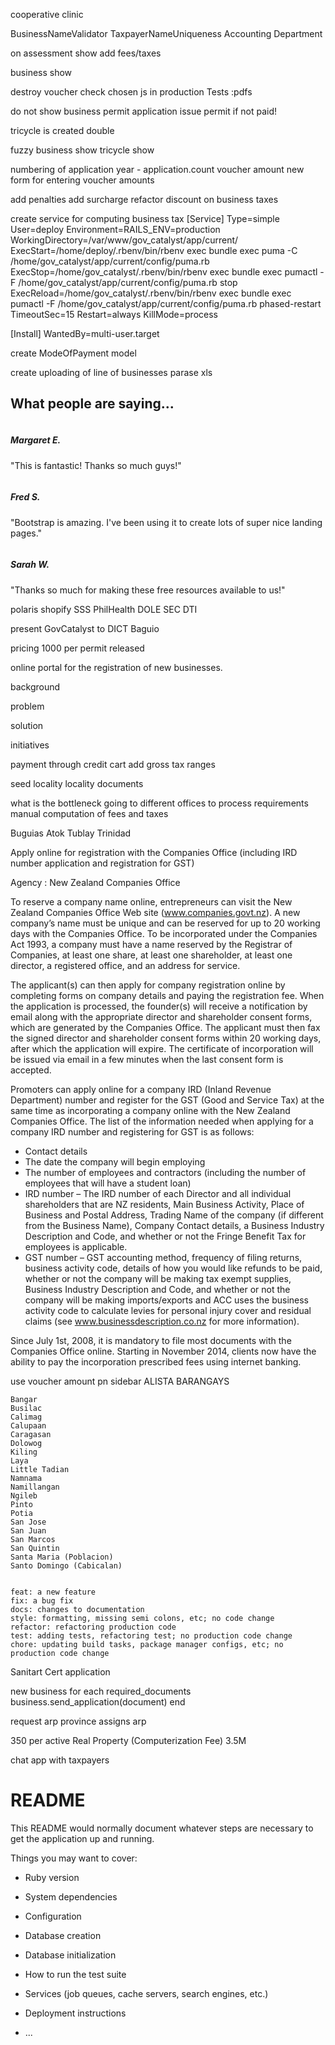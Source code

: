 cooperative
clinic 


BusinessNameValidator
TaxpayerNameUniqueness
Accounting Department


on assessment show
  add fees/taxes

business show

destroy voucher
check chosen js in production
Tests :pdfs


do not show  business permit application
issue permit if not paid!

tricycle is created double

fuzzy
 business show
 tricycle show


numbering of application
 year - application.count
voucher amount new
 form for entering voucher amounts

 add penalties
 add surcharge
refactor discount on business taxes

create service for computing business tax
[Service]
Type=simple
User=deploy
Environment=RAILS_ENV=production
WorkingDirectory=/var/www/gov_catalyst/app/current/
ExecStart=/home/deploy/.rbenv/bin/rbenv exec bundle exec puma -C /home/gov_catalyst/app/current/config/puma.rb
ExecStop=/home/gov_catalyst/.rbenv/bin/rbenv exec bundle exec pumactl -F /home/gov_catalyst/app/current/config/puma.rb stop
ExecReload=/home/gov_catalyst/.rbenv/bin/rbenv exec bundle exec pumactl -F /home/gov_catalyst/app/current/config/puma.rb phased-restart
TimeoutSec=15
Restart=always
KillMode=process

[Install]
WantedBy=multi-user.target

create ModeOfPayment model


  </body>
</html>

















create uploading of line of businesses parase xls

<section class="testimonials text-center bg-light">
      <div class="container">
        <h2 class="mb-5">What people are saying...</h2>
        <div class="row">
          <div class="col-lg-4">
            <div class="testimonial-item mx-auto mb-5 mb-lg-0">
              <img class="img-fluid rounded-circle mb-3" src="img/testimonials-1.jpg" alt="">
              <h5>Margaret E.</h5>
              <p class="font-weight-light mb-0">"This is fantastic! Thanks so much guys!"</p>
            </div>
          </div>
          <div class="col-lg-4">
            <div class="testimonial-item mx-auto mb-5 mb-lg-0">
              <img class="img-fluid rounded-circle mb-3" src="img/testimonials-2.jpg" alt="">
              <h5>Fred S.</h5>
              <p class="font-weight-light mb-0">"Bootstrap is amazing. I've been using it to create lots of super nice landing pages."</p>
            </div>
          </div>
          <div class="col-lg-4">
            <div class="testimonial-item mx-auto mb-5 mb-lg-0">
              <img class="img-fluid rounded-circle mb-3" src="img/testimonials-3.jpg" alt="">
              <h5>Sarah W.</h5>
              <p class="font-weight-light mb-0">"Thanks so much for making these free resources available to us!"</p>
            </div>
          </div>
        </div>
      </div>
    </section>

polaris shopify
SSS
PhilHealth
DOLE
SEC
DTI

present GovCatalyst to DICT Baguio

pricing 1000 per permit released


online portal for the registration of new businesses.


background

problem

solution

initiatives


payment through credit cart
add gross tax ranges


seed
locality
locality documents


what is the bottleneck
  going to different offices to process requirements
  manual computation of fees and taxes



Buguias
Atok
Tublay
Trinidad


Apply online for registration with the Companies Office (including IRD number application and registration for GST)

Agency : New Zealand Companies Office

To reserve a company name online, entrepreneurs can visit the New Zealand Companies Office Web site (www.companies.govt.nz). A new company’s name must be unique and can be reserved for up to 20 working days with the Companies Office. To be incorporated under the Companies Act 1993, a company must have a name reserved by the Registrar of Companies, at least one share, at least one shareholder, at least one director, a registered office, and an address for service.

The applicant(s) can then apply for company registration online by completing forms on company details and paying the registration fee. When the application is processed, the founder(s) will receive a notification by email along with the appropriate director and shareholder consent forms, which are generated by the Companies Office. The applicant must then fax the signed director and shareholder consent forms within 20 working days, after which the application will expire. The certificate of incorporation will be issued via email in a few minutes when the last consent form is accepted.

Promoters can apply online for a company IRD (Inland Revenue Department) number and register for the GST (Good and Service Tax) at the same time as incorporating a company online with the New Zealand Companies Office. The list of the information needed when applying for a company IRD number and registering for GST is as follows:
- Contact details
- The date the company will begin employing
- The number of employees and contractors (including the number of employees that will have a student loan)
- IRD number – The IRD number of each Director and all individual shareholders that are NZ residents, Main Business Activity, Place of Business and Postal Address, Trading Name of the company (if different from the Business Name), Company Contact details, a Business Industry Description and Code, and whether or not the Fringe Benefit Tax for employees is applicable.
- GST number – GST accounting method, frequency of filing returns, business activity code, details of how you would like refunds to be paid, whether or not the company will be making tax exempt supplies, Business Industry Description and Code, and whether or not the company will be making imports/exports and ACC uses the business activity code to calculate levies for personal injury cover and residual claims (see www.businessdescription.co.nz for more information).

Since July 1st, 2008, it is mandatory to file most documents with the Companies Office online. Starting in November 2014, clients now have the ability to pay the incorporation prescribed fees using internet banking.



use voucher amount pn sidebar
ALISTA BARANGAYS


    Bangar
    Busilac
    Calimag
    Calupaan
    Caragasan
    Dolowog
    Kiling
    Laya
    Little Tadian
    Namnama
    Namillangan
    Ngileb
    Pinto
    Potia
    San Jose
    San Juan
    San Marcos
    San Quintin
    Santa Maria (Poblacion)
    Santo Domingo (Cabicalan)


    feat: a new feature
    fix: a bug fix
    docs: changes to documentation
    style: formatting, missing semi colons, etc; no code change
    refactor: refactoring production code
    test: adding tests, refactoring test; no production code change
    chore: updating build tasks, package manager configs, etc; no production code change


Sanitart Cert
 application

new business
for each required_documents
 business.send_application(document)
 end

request arp
province assigns arp


350 per active Real Property (Computerization Fee)
3.5M

chat app with taxpayers

# README

This README would normally document whatever steps are necessary to get the
application up and running.

Things you may want to cover:

* Ruby version

* System dependencies

* Configuration

* Database creation

* Database initialization

* How to run the test suite

* Services (job queues, cache servers, search engines, etc.)

* Deployment instructions

* ...
